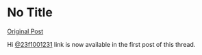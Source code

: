 # No Title

[Original Post](https://discourse.onlinedegree.iitm.ac.in/t/168449/73)

<p>Hi <a class="mention" href="/u/23f1001231">@23f1001231</a> link is now available in the first post of this thread.</p>